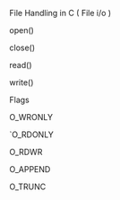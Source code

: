 File Handling in C ( File i/o )

open()

close()

read()

write()

Flags

O_WRONLY

`O_RDONLY

O_RDWR

O_APPEND

O_TRUNC

